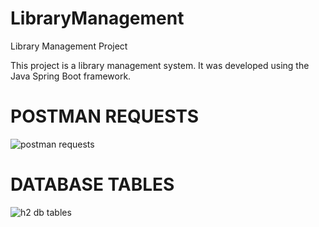 # LibraryManagement
Library Management Project


This project is a library management system. It was developed using the Java Spring Boot framework.

# POSTMAN REQUESTS

![postman requests](https://user-images.githubusercontent.com/88325672/222895372-0c4a618f-6264-4a63-ad7a-137720fa9ff7.png)

# DATABASE TABLES

![h2 db tables](https://user-images.githubusercontent.com/88325672/222895459-53639877-cf41-457f-9dda-c2f9ce441504.png)


